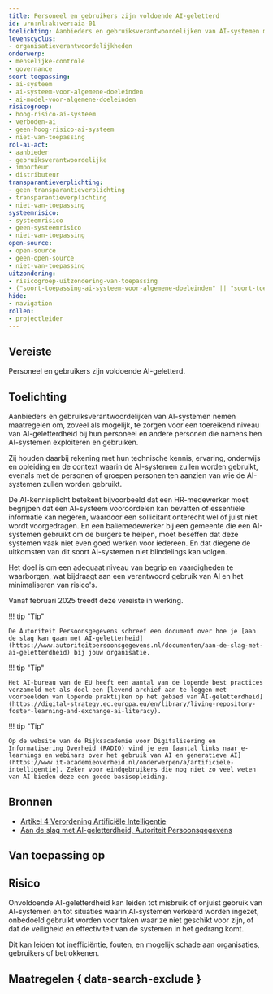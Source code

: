 ```yaml
---
title: Personeel en gebruikers zijn voldoende AI-geletterd
id: urn:nl:ak:ver:aia-01
toelichting: Aanbieders en gebruiksverantwoordelijken van AI-systemen moeten ervoor zorgen dat hun personeel en andere betrokkenen voldoende kennis hebben van AI.
levenscyclus:
- organisatieverantwoordelijkheden
onderwerp:
- menselijke-controle
- governance
soort-toepassing:
- ai-systeem
- ai-systeem-voor-algemene-doeleinden
- ai-model-voor-algemene-doeleinden
risicogroep:
- hoog-risico-ai-systeem
- verboden-ai
- geen-hoog-risico-ai-systeem
- niet-van-toepassing
rol-ai-act:
- aanbieder
- gebruiksverantwoordelijke
- importeur
- distributeur
transparantieverplichting:
- geen-transparantieverplichting
- transparantieverplichting
- niet-van-toepassing
systeemrisico:
- systeemrisico
- geen-systeemrisico
- niet-van-toepassing
open-source:
- open-source
- geen-open-source
- niet-van-toepassing
uitzondering:
- risicogroep-uitzondering-van-toepassing
- ("soort-toepassing-ai-systeem-voor-algemene-doeleinden" || "soort-toepassing-ai-systeem") && "open-source-open-source" && "transparantieverplichting-geen-transparantieverplichting" && "risicogroep-geen-hoog-risico-ai-systeem"
hide:
- navigation
rollen:
- projectleider
---
```


<!-- tags -->

## Vereiste

Personeel en gebruikers zijn voldoende AI-geletterd.

## Toelichting

Aanbieders en gebruiksverantwoordelijken van AI-systemen nemen maatregelen om, zoveel als mogelijk, te zorgen voor een toereikend niveau van AI-geletterdheid bij hun personeel en andere personen die namens hen AI-systemen exploiteren en gebruiken.

Zij houden daarbij rekening met hun technische kennis, ervaring, onderwijs en opleiding en de context waarin de AI-systemen zullen worden gebruikt, evenals met de personen of groepen personen ten aanzien van wie de AI-systemen zullen worden gebruikt.

De AI-kennisplicht betekent bijvoorbeeld dat een HR-medewerker moet begrijpen dat een AI-systeem vooroordelen kan bevatten of essentiële informatie kan negeren, waardoor een sollicitant onterecht wel of juist niet wordt voorgedragen. En een baliemedewerker bij een gemeente die een AI-systemen gebruikt om de burgers te helpen, moet beseffen dat deze systemen vaak niet even goed werken voor iedereen. En dat diegene de uitkomsten van dit soort AI-systemen niet blindelings kan volgen.

Het doel is om een adequaat niveau van begrip en vaardigheden te waarborgen, wat bijdraagt aan een verantwoord gebruik van AI en het minimaliseren van risico's.

Vanaf februari 2025 treedt deze vereiste in werking.

!!! tip "Tip"

    De Autoriteit Persoonsgegevens schreef een document over hoe je [aan de slag kan gaan met AI-geletterheid](https://www.autoriteitpersoonsgegevens.nl/documenten/aan-de-slag-met-ai-geletterdheid) bij jouw organisatie.

!!! tip "Tip"

    Het AI-bureau van de EU heeft een aantal van de lopende best practices verzameld met als doel een [levend archief aan te leggen met voorbeelden van lopende praktijken op het gebied van AI-geletterdheid](https://digital-strategy.ec.europa.eu/en/library/living-repository-foster-learning-and-exchange-ai-literacy).

!!! tip "Tip"

    Op de website van de Rijksacademie voor Digitalisering en Informatisering Overheid (RADIO) vind je een [aantal links naar e-learnings en webinars over het gebruik van AI en generatieve AI](https://www.it-academieoverheid.nl/onderwerpen/a/artificiele-intelligentie). Zeker voor eindgebruikers die nog niet zo veel weten van AI bieden deze een goede basisopleiding.

## Bronnen

- [Artikel 4 Verordening Artificiële Intelligentie](https://eur-lex.europa.eu/legal-content/NL/TXT/HTML/?uri=OJ:L_202401689#d1e2799-1-1)
- [Aan de slag met AI-geletterdheid, Autoriteit Persoonsgegevens](https://www.autoriteitpersoonsgegevens.nl/documenten/aan-de-slag-met-ai-geletterdheid)

## Van toepassing op
<!-- tags-ai-act -->

## Risico

Onvoldoende AI-geletterdheid kan leiden tot misbruik of onjuist gebruik van AI-systemen en tot situaties waarin AI-systemen verkeerd worden ingezet, onbedoeld gebruikt worden voor taken waar ze niet geschikt voor zijn, of dat de veiligheid en effectiviteit van de systemen in het gedrang komt.

Dit kan leiden tot inefficiëntie, fouten, en mogelijk schade aan organisaties, gebruikers of betrokkenen.

## Maatregelen { data-search-exclude }

<!-- list_maatregelen vereiste/aia-01-ai-geletterdheid no-search no-onderwerp no-rol no-levenscyclus -->
